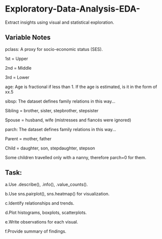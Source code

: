 # Exploratory-Data-Analysis-EDA-
Extract insights using visual and statistical exploration.

## Variable Notes
pclass: A proxy for socio-economic status (SES).

1st = Upper

2nd = Middle

3rd = Lower

age: Age is fractional if less than 1. If the age is estimated, is it in the form of xx.5


sibsp: The dataset defines family relations in this way...

Sibling = brother, sister, stepbrother, stepsister

Spouse = husband, wife (mistresses and fiancés were ignored)

parch: The dataset defines family relations in this way...

Parent = mother, father

Child = daughter, son, stepdaughter, stepson

Some children travelled only with a nanny, therefore parch=0 for them.

## Task:
a.Use .describe(), .info(), .value_counts().

b.Use sns.pairplot(), sns.heatmap() for visualization.

c.Identify relationships and trends.

d.Plot histograms, boxplots, scatterplots.

e.Write observations for each visual.

f.Provide summary of findings.
